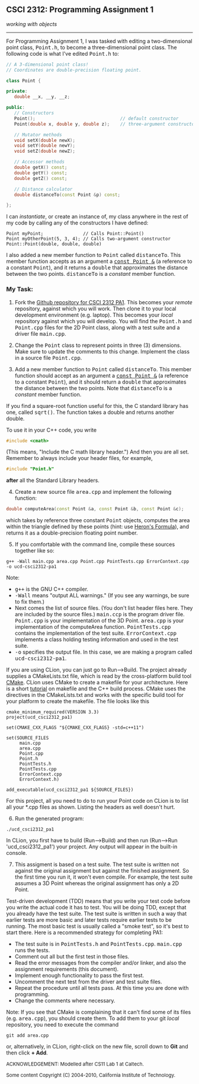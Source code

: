 ## CSCI 2312: Programming Assignment 1

_working with objects_

* * *

For Programming Assignment 1, I was tasked with editing a two-dimensional point class, <tt>Point.h</tt>, to become a three-dimensional
point class. The following code is what I've edited <tt>Point.h</tt> to:

 ```c++
// A 3-dimensional point class!
// Coordinates are double-precision floating point.

class Point {

private:
    double __x, __y, __z;

public:
    // Constructors
    Point();                                // default constructor
    Point(double x, double y, double z);    // three-argument constructor

    // Mutator methods
    void setX(double newX);
    void setY(double newY);
    void setZ(double newZ);

    // Accessor methods
    double getX() const;
    double getY() const;
    double getZ() const;

    // Distance calculator
    double distanceTo(const Point &p) const;

};

```

I can _instantiate_, or create an instance of, my class anywhere in the rest of my code by calling any of the
constructors I have defined:

```
Point myPoint;               // Calls Point::Point()
Point myOtherPoint(5, 3, 4); // Calls two-argument constructor Point::Point(double, double, double)
```
I also added a new member function to <tt>Point</tt> called <tt>distanceTo</tt>. This member function accepts as an
argument a <u><tt>const Point &</tt></u> (a reference to a constant <tt>Point</tt>), and it returns a <tt>double</tt> 
that approximates the distance between the two points. <tt>distanceTo</tt> is a _constant_ member function.

### My Task:

1.  Fork the [Github repository for CSCI 2312 PA1](https://github.com/ivogeorg/ucd-csci2312-pa1). This becomes
    your _remote_ repository, against which you will work. Then clone it to your local development environment
    (e.g. laptop). This becomes your _local_ repository against which you will develop. You will find the
    <tt>Point.h</tt> and <tt>Point.cpp</tt> files for the 2D Point class, along with a test suite and a driver file
    <tt>main.cpp</tt>.

2.  Change the <tt>Point</tt> class to represent points in three (3) dimensions. Make sure to update the comments to
    this change. Implement the class in a source file <tt>Point.cpp</tt>.

3.  Add a new member function to <tt>Point</tt> called <tt>distanceTo</tt>. This member function should accept as an
    argument a <u><tt>const Point &</tt></u> (a reference to a constant <tt>Point</tt>), and it should return a
    <tt>double</tt> that approximates the distance between the two points. Note that <tt>distanceTo</tt> is
    a _constant_ member function.

   If you find a square-root function useful for this, the C standard library has one, called <tt>sqrt()</tt>.
   The function takes a double and returns another double.

   To use it in your C++ code, you write
   ```c++
   #include <cmath>
   ```
   (This means, "Include the C math library header.") And then you are all set. Remember to always include your header
   files, for example,
   ```c++
   #include "Point.h"
   ```
   __after__ all the Standard Library headers.

4.  Create a new source file <tt>area.cpp</tt> and implement the following function:

   ```c++
   double computeArea(const Point &a, const Point &b, const Point &c);
   ```

   which takes by reference three constant <tt>Point</tt> objects, computes the area within the triangle defined by
   these points (hint: use [Heron's Formula](http://en.wikipedia.org/wiki/Heron%27s_formula)), and returns it as a
   double-precision floating point number.

5.  If you comfortable with the command line, compile these sources together like so:

   ```
   g++ -Wall main.cpp area.cpp Point.cpp PointTests.cpp ErrorContext.cpp -o ucd-csci2312-pa1
   ```

   Note:
   *   <tt>g++</tt> is the GNU C++ compiler.
   *   <tt>-Wall</tt> means "output ALL warnings." (If you see any warnings, be sure to fix them.)
   *   Next comes the list of source files. (You don't list header files here. They are included by the source files.)
       <tt>main.ccp</tt> is the program driver file. <tt>Point.cpp</tt> is your implementation of the 3D Point.
       <tt>area.cpp</tt> is your implementation of the computeArea function. <tt>PointTests.cpp</tt> contains the
       implementation of the test suite. <tt>ErrorContext.cpp</tt> implements a class holding testing information and
       used in the test suite.
   *   <tt>-o</tt> specifies the output file. In this case, we are making a program called <tt>ucd-csci2312-pa1</tt>.

   If you are using CLion, you can just go to Run-->Build. The project already supplies a CMakeLists.txt file, which
    is read by the cross-platform build tool [CMake](https://cmake.org/). CLion uses CMake to create a makefile for
    your architecture. Here is a short [tutorial](http://mrbook.org/blog/tutorials/make/) on makefile and the C++
    build process. CMake uses the directives in the CMakeLists.txt and works with the specific build tool for your
    platform to create the makefile. The file looks like this

   ```
cmake_minimum_required(VERSION 3.3)
project(ucd_csci2312_pa1)

set(CMAKE_CXX_FLAGS "${CMAKE_CXX_FLAGS} -std=c++11")

set(SOURCE_FILES
        main.cpp
        area.cpp
        Point.cpp
        Point.h
        PointTests.h
        PointTests.cpp
        ErrorContext.cpp
        ErrorContext.h)

add_executable(ucd_csci2312_pa1 ${SOURCE_FILES})
```

   For this project, all you need to do to run your Point code on CLion is to list all your *.cpp files as shown.
   Listing the headers as well doesn't hurt.

6.  Run the generated program:

   ```
./ucd_csci2312_pa1
```

   In CLion, you first have to build (Run-->Build) and then run (Run-->Run 'ucd_csci2312_pa1') your project. Any output
    will appear in the built-in console.

7.  This assigment is based on a test suite. The test suite is written not against the original assignment but against
    the finished assignment. So the first time you run it, it won't even compile. For example, the test suite assumes
    a 3D Point whereas the original assignment has only a 2D Point.

   Test-driven development (TDD) means that you write your test code before you write the actual code it has to test.
   You will be doing TDD, except that you already have the test suite. The test suite is written in such a way that
   earlier tests are more basic and later tests require earlier tests to be running. The most basic test is usually
   called a "smoke test", so it's best to start there. Here is a recommended strategy for completing PA1:

   *   The test suite is in <tt>PointTests.h</tt> and <tt>PointTests.cpp</tt>. <tt>main.cpp</tt> runs the tests.
   *   Comment out all but the first test in those files.
   *   Read the error messages from the compiler and/or linker, and also the assignment requirements (this document).
   *   Implement enough functionality to pass the first test.
   *   Uncomment the next test from the driver and test suite files.
   *   Repeat the procedure until all tests pass. At this time you are done with programming.
   *   Change the comments where necessary.

   Note: If you see that CMake is complaining that it can't find some of its files (e.g. <tt>area.cpp</tt>), you should
   create them. To add them to your git _local_ repository, you need to execute the command
   ```
   git add area.cpp
   ```
   or, alternatively, in CLion, right-click on the new file, scroll down to __Git__ and then click __+ Add__.


<font size="-1">ACKNOWLEDGEMENT: Modelled after CS11 Lab 1 at Caltech.</font>

<font size="-1">Some content Copyright (C) 2004-2010, California Institute of Technology.</font>
